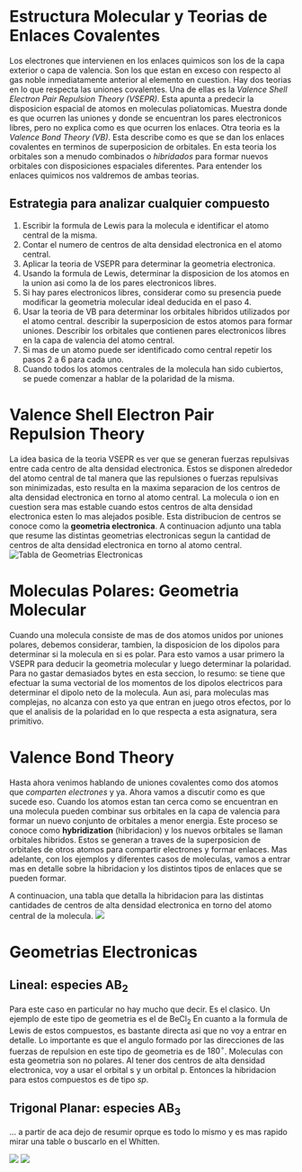# Estructura Molecular y Teorias de Enlaces Covalentes
Los electrones que intervienen en los enlaces quimicos son los de la capa exterior o capa de valencia. Son los que estan en exceso con respecto al gas noble inmediatamente anterior al elemento en cuestion.
Hay dos teorias en lo que respecta las uniones covalentes. Una de ellas es la _Valence Shell Electron Pair Repulsion Theory (VSEPR)_. Esta apunta a predecir la disposicion espacial de atomos en moleculas poliatomicas. Muestra donde es que ocurren las uniones y donde se encuentran los pares electronicos libres, pero no explica como es que ocurren los enlaces.
Otra teoria es la _Valence Bond Theory (VB)_. Esta describe como es que se dan los enlaces covalentes en terminos de superposicion de orbitales. En esta teoria los orbitales son a menudo combinados o _hibridados_ para formar nuevos orbitales con disposiciones espaciales diferentes. Para entender los enlaces quimicos nos valdremos de ambas teorias.

## Estrategia para analizar cualquier compuesto
 1. Escribir la formula de Lewis para la molecula e identificar el atomo central de la misma.
 2. Contar el numero de centros de alta densidad electronica en el atomo central.
 3. Aplicar la teoria de VSEPR para determinar la geometria electronica.
 4. Usando la formula de Lewis, determinar la disposicion de los atomos en la union asi como la de los pares electronicos libres.
 5. Si hay pares electronicos libres, considerar como su presencia puede modificar la geometria molecular ideal deducida en el paso 4.
 6. Usar la teoria de VB para determinar los orbitales hibridos utilizados por el atomo central. describir la superposicion de estos atomos para formar uniones. Describir los orbitales que contienen pares electronicos libres en la capa de valencia del atomo central.
 7. Si mas de un atomo puede ser identificado como central repetir los pasos 2 a 6 para cada uno.
 8. Cuando todos los atomos centrales de la molecula han sido cubiertos, se puede comenzar a hablar de la polaridad de la misma.

# Valence Shell Electron Pair Repulsion Theory
La idea basica de la teoria VSEPR es ver que se generan fuerzas repulsivas entre cada centro de alta densidad electronica. Estos se disponen alrededor del atomo central de tal manera que las repulsiones o fuerzas repulsivas son minimizadas, esto resulta en la maxima separacion de los centros de alta densidad electronica en torno al atomo central.
La molecula o ion en cuestion sera mas estable cuando estos centros de alta densidad electronica esten lo mas alejados posible. Esta distribucion de centros se conoce como la **geometria electronica**. A continuacion adjunto una tabla que resume las distintas geometrias electronicas segun la cantidad de centros de alta densidad electronica en torno al atomo central.
![Tabla de Geometrias Electronicas](src/electronic-geometry.png)

# Moleculas Polares: Geometria Molecular
Cuando una molecula consiste de mas de dos atomos unidos por uniones polares, debemos considerar, tambien, la disposicion de los dipolos para determinar si la molecula en si es polar. Para esto vamos a usar primero la VSEPR para deducir la geometria molecular y luego determinar la polaridad. Para no gastar demasiados bytes en esta seccion, lo resumo: se tiene que efectuar la suma vectorial de los momentos de los dipolos electricos para determinar el dipolo neto de la molecula. Aun asi, para moleculas mas complejas, no alcanza con esto ya que entran en juego otros efectos, por lo que el analisis de la polaridad en lo que respecta a esta asignatura, sera primitivo.

# Valence Bond Theory
Hasta ahora venimos hablando de uniones covalentes como dos atomos que _comparten electrones_ y ya. Ahora vamos a discutir como es que sucede eso.
Cuando los atomos estan tan cerca como se encuentran en una molecula pueden combinar sus orbitales en la capa de valencia para formar un nuevo conjunto de orbitales a menor energia. Este proceso se conoce como **hybridization** (hibridacion) y los nuevos orbitales se llaman orbitales hibridos. Estos se generan a traves de la superposicion de orbitales de otros atomos para compartir electrones y formar enlaces.
Mas adelante, con los ejemplos y diferentes casos de moleculas, vamos a entrar mas en detalle sobre la hibridacion y los distintos tipos de enlaces que se pueden formar.

A continuacion, una tabla que detalla la hibridacion para las distintas cantidades de centros de alta densidad electronica en torno del atomo central de la molecula.
![](src/hybridization-table.png)

# Geometrias Electronicas
## Lineal: especies $\text{AB}_2$
Para este caso en particular no hay mucho que decir. Es el clasico. Un ejemplo de este tipo de geometria es el de $\text{BeCl}_2$
En cuanto a la formula de Lewis de  estos compuestos, es bastante directa asi que no voy a entrar en detalle. Lo importante es que el angulo formado por las direcciones de las fuerzas de repulsion en este tipo de geometria es de $180 ^{\circ}$. Moleculas con esta geometria son no polares.
Al tener dos centros de alta densidad electronica, voy a usar el orbital s y un orbital p. Entonces la hibridacion para estos compuestos es de tipo $sp$.

## Trigonal Planar: especies $\text{AB}_3$

... a partir de aca dejo de resumir oprque es todo lo mismo y es mas rapido mirar una table o buscarlo en el Whitten.

![](src/molecular-geometry.png)
![](src/molecular-geometry-double-bonds.png)
